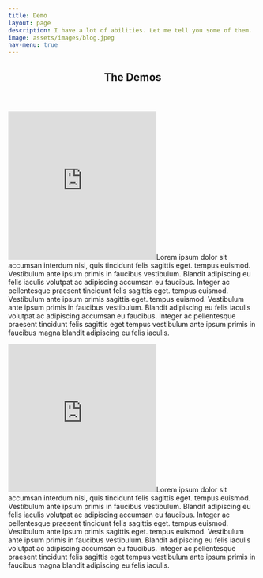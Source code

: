 ```yaml
---
title: Demo
layout: page
description: I have a lot of abilities. Let me tell you some of them.
image: assets/images/blog.jpeg
nav-menu: true
---
```

<section id="one">
	<div class="inner">
		<header class="major">
			<h1>The Demos</h1>
		</header>
<p><span class="image left"><iframe width="300" height="300" src="https://www.youtube.com/embed/9PcgXBMEeJg" frameborder="0" allow="accelerometer; autoplay; encrypted-media; gyroscope; picture-in-picture" allowfullscreen></iframe></span>Lorem ipsum dolor sit accumsan interdum nisi, quis tincidunt felis sagittis eget. tempus euismod. Vestibulum ante ipsum primis in faucibus vestibulum. Blandit adipiscing eu felis iaculis volutpat ac adipiscing accumsan eu faucibus. Integer ac pellentesque praesent tincidunt felis sagittis eget. tempus euismod. Vestibulum ante ipsum primis sagittis eget. tempus euismod. Vestibulum ante ipsum primis in faucibus vestibulum. Blandit adipiscing eu felis iaculis volutpat ac adipiscing accumsan eu faucibus. Integer ac pellentesque praesent tincidunt felis sagittis eget tempus vestibulum ante ipsum primis in faucibus magna blandit adipiscing eu felis iaculis.</p>
<p><span class="image right"><iframe width="300" height="300" src="https://www.youtube.com/embed/9PcgXBMEeJg" frameborder="0" allow="accelerometer; autoplay; encrypted-media; gyroscope; picture-in-picture" allowfullscreen></iframe></span>Lorem ipsum dolor sit accumsan interdum nisi, quis tincidunt felis sagittis eget. tempus euismod. Vestibulum ante ipsum primis in faucibus vestibulum. Blandit adipiscing eu felis iaculis volutpat ac adipiscing accumsan eu faucibus. Integer ac pellentesque praesent tincidunt felis sagittis eget. tempus euismod. Vestibulum ante ipsum primis sagittis eget. tempus euismod. Vestibulum ante ipsum primis in faucibus vestibulum. Blandit adipiscing eu felis iaculis volutpat ac adipiscing accumsan eu faucibus. Integer ac pellentesque praesent tincidunt felis sagittis eget tempus vestibulum ante ipsum primis in faucibus magna blandit adipiscing eu felis iaculis.</p>

